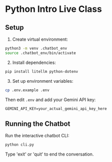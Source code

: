# Python Intro Live Class

## Setup

1. Create virtual environment:
```bash
python3 -m venv .chatbot_env
source .chatbot_env/bin/activate
```

2. Install dependencies:
```bash
pip install litellm python-dotenv
```

3. Set up environment variables:
```bash
cp .env.example .env
```
Then edit `.env` and add your Gemini API key:
```
GEMINI_API_KEY=your_actual_gemini_api_key_here
```

## Running the Chatbot

Run the interactive chatbot CLI:
```bash
python cli.py
```

Type 'exit' or 'quit' to end the conversation.